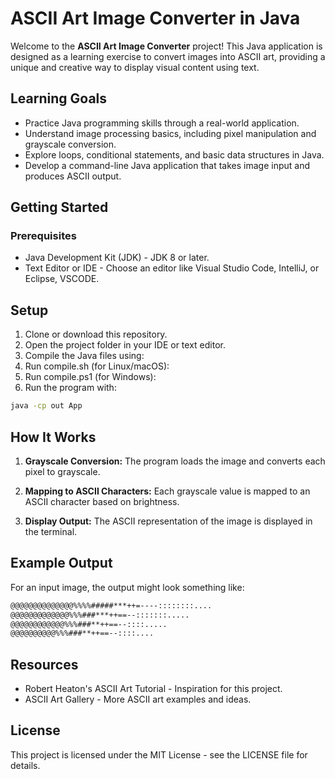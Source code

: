 # ASCII Art Image Converter in Java

Welcome to the **ASCII Art Image Converter** project! This Java application is designed as a learning exercise to convert images into ASCII art, providing a unique and creative way to display visual content using text.

## Learning Goals
* Practice Java programming skills through a real-world application.
* Understand image processing basics, including pixel manipulation and grayscale conversion.
* Explore loops, conditional statements, and basic data structures in Java.
* Develop a command-line Java application that takes image input and produces ASCII output.

## Getting Started

### Prerequisites
* Java Development Kit (JDK) - JDK 8 or later.
* Text Editor or IDE - Choose an editor like Visual Studio Code, IntelliJ, or Eclipse, VSCODE.

## Setup
1. Clone or download this repository.
2. Open the project folder in your IDE or text editor.
3. Compile the Java files using:
  1. Run compile.sh (for Linux/macOS):
  2. Run compile.ps1 (for Windows):
4. Run the program with:
```bash
java -cp out App
```

## How It Works
1. **Grayscale Conversion:** The program loads the image and converts each pixel to grayscale.

2. **Mapping to ASCII Characters:** Each grayscale value is mapped to an ASCII character based on brightness.

3. **Display Output:** The ASCII representation of the image is displayed in the terminal.

## Example Output
For an input image, the output might look something like:

```bash
@@@@@@@@@@@@@@%%%%#####***++=----::::::::....                
@@@@@@@@@@@@@%%%###***++==--:::::::.....                     
@@@@@@@@@@@@%%%###**++==--::::.....                          
@@@@@@@@@@%%%###**++==--::::....                             
```

## Resources
* Robert Heaton's ASCII Art Tutorial - Inspiration for this project.
* ASCII Art Gallery - More ASCII art examples and ideas.

## License

This project is licensed under the MIT License - see the LICENSE file for details.
